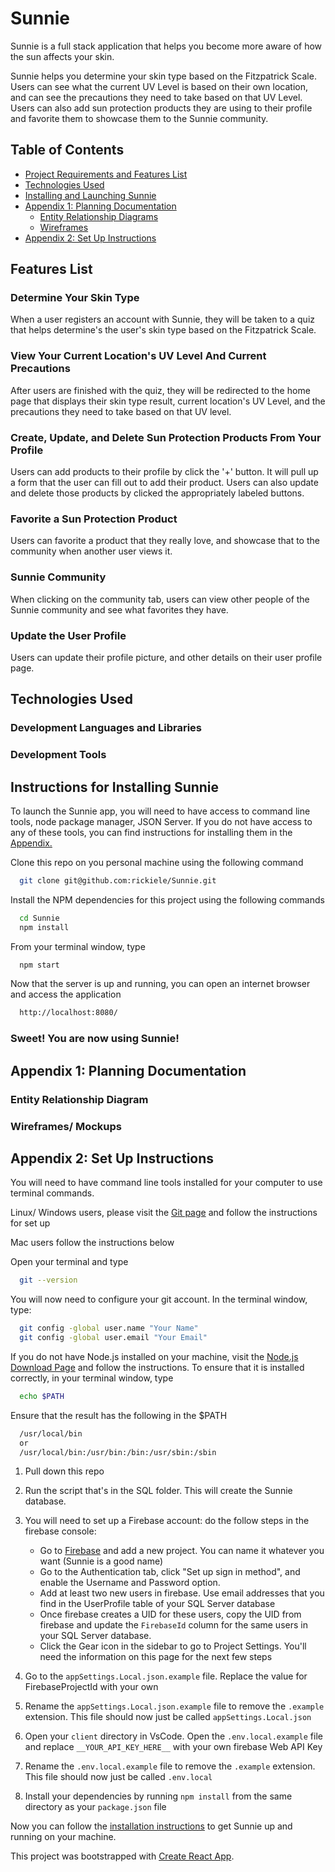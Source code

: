 # Sunnie
Sunnie is a full stack application that helps you become more aware of how the sun affects your skin.

Sunnie helps you determine your skin type based on the Fitzpatrick Scale. Users can see what the current UV Level is based on their own location, and can see the precautions they need to take based on that UV Level. Users can also add sun protection products they are using to their profile and favorite them to showcase them to the Sunnie community.

## Table of Contents
  * [Project Requirements and Features List](#project-requirements-and-features-list)
  * [Technologies Used](#technologies-used)
  * [Installing and Launching Sunnie](#instructions-for-installing-Sunnie)
  * [Appendix 1: Planning Documentation](#appendix-1-planning-documentation)
    * [Entity Relationship Diagrams](#entity-relationship-diagram)
    * [Wireframes](#wireframes)
  * [Appendix 2: Set Up Instructions](#appendix-2-set-up-instructions)

## Features List
### Determine Your Skin Type
When a user registers an account with Sunnie, they will be taken to a quiz that helps determine's the user's skin type based on the Fitzpatrick Scale. 

### View Your Current Location's UV Level And Current Precautions
After users are finished with the quiz, they will be redirected to the home page that displays their skin type result, current location's UV Level, and the precautions they need to take based on that UV level.

### Create, Update, and Delete Sun Protection Products From Your Profile
Users can add products to their profile by click the '+' button. It will pull up a form that the user can fill out to add their product. Users can also update and delete those products by clicked the appropriately labeled buttons.

### Favorite a Sun Protection Product
Users can favorite a product that they really love, and showcase that to the community when another user views it.

### Sunnie Community
When clicking on the community tab, users can view other people of the Sunnie community and see what favorites they have. 

### Update the User Profile
Users can update their profile picture, and other details on their user profile page.

## Technologies Used
  ### Development Languages and Libraries

  ### Development Tools
 



## Instructions for Installing Sunnie
  To launch the Sunnie app, you will need to have access to command line tools, node package manager, JSON Server. If you do not have access to any of these tools, you can find instructions for installing them in the [Appendix.](#appendix-2-set-up-instructions)

  Clone this repo on you personal machine using the following command
  ```sh
    git clone git@github.com:rickiele/Sunnie.git
  ```

  Install the NPM dependencies for this project using the following commands
  ```sh
    cd Sunnie
    npm install
  ```

  From your terminal window, type
  ```sh
    npm start
  ```

  Now that the server is up and running, you can open an internet browser and access the application
  ```sh
    http://localhost:8080/
  ```

 ### Sweet! You are now using Sunnie!

  ## Appendix 1: Planning Documentation

  ### Entity Relationship Diagram
  

  ### Wireframes/ Mockups


  ## Appendix 2: Set Up Instructions

  You will need to have command line tools installed for your computer to use terminal commands.

  Linux/ Windows users, please visit the [Git page](https://git-scm.com/book/en/v2/Getting-Started-Installing-Git) and follow the instructions for set up

  Mac users follow the instructions below

  Open your terminal and type
  ```sh
    git --version
  ```

  You will now need to configure your git account. In the terminal window, type:
  ```sh
    git config -global user.name "Your Name"
    git config -global user.email "Your Email"
  ```

  If you do not have Node.js installed on your machine, visit the [Node.js Download Page](https://nodejs.org/en/download/) and  follow the instructions. To ensure that it is installed correctly, in your terminal window, type
  ```sh
    echo $PATH
  ```
  Ensure that the result has the following in the $PATH
  ```sh
    /usr/local/bin
    or
    /usr/local/bin:/usr/bin:/bin:/usr/sbin:/sbin
  ```
  1. Pull down this repo

1. Run the script that's in the SQL folder. This will create the Sunnie database.
1. You will need to set up a Firebase account: do the follow steps in the firebase console:

   - Go to [Firebase](https://console.firebase.google.com/u/0/) and add a new project. You can name it whatever you want (Sunnie is a good name)
   - Go to the Authentication tab, click "Set up sign in method", and enable the Username and Password option.
   - Add at least two new users in firebase. Use email addresses that you find in the UserProfile table of your SQL Server database
   - Once firebase creates a UID for these users, copy the UID from firebase and update the `FirebaseId` column for the same users in your SQL Server database.
   - Click the Gear icon in the sidebar to go to Project Settings. You'll need the information on this page for the next few steps

1. Go to the `appSettings.Local.json.example` file. Replace the value for FirebaseProjectId with your own

1. Rename the `appSettings.Local.json.example` file to remove the `.example` extension. This file should now just be called `appSettings.Local.json`

1. Open your `client` directory in VsCode. Open the `.env.local.example` file and replace `__YOUR_API_KEY_HERE__` with your own firebase Web API Key

1. Rename the `.env.local.example` file to remove the `.example` extension. This file should now just be called `.env.local`

1. Install your dependencies by running `npm install` from the same directory as your `package.json` file

  Now you can follow the [installation instructions](#instructions-for-installing-Sunnie) to get Sunnie up and running on your machine.

  This project was bootstrapped with [Create React App](https://github.com/facebook/create-react-app).



